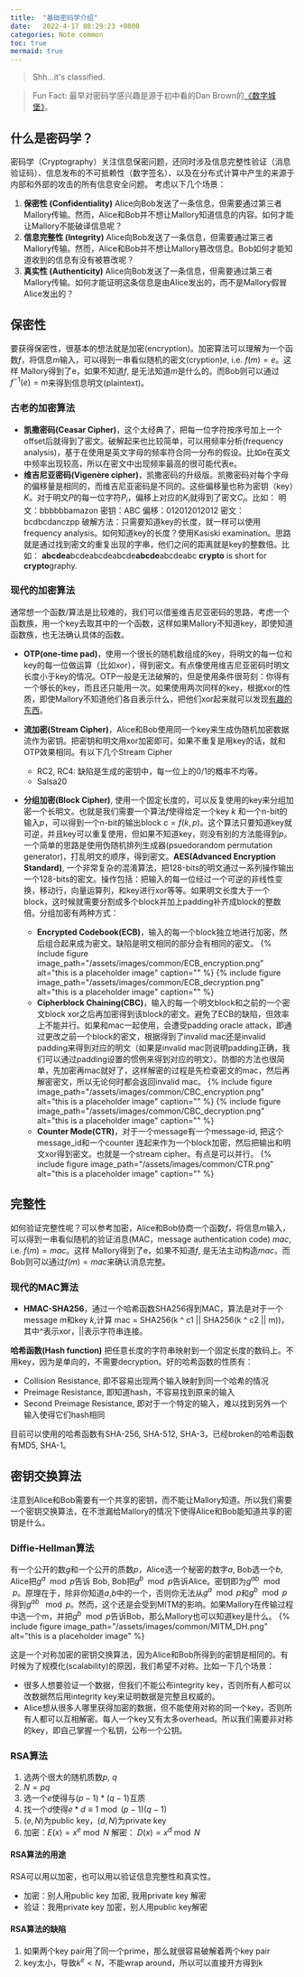```yaml
---
title:  "基础密码学介绍"
date:   2022-4-17 08:29:23 +0800
categories: Note common 
toc: true
mermaid: true
---
```


> Shh...it's classified.

>Fun Fact:
 最早对密码学感兴趣是源于初中看的Dan Brown的[《数字城堡》](https://en.wikipedia.org/wiki/Digital_Fortress)。

## 什么是密码学？
密码学（Cryptography）关注信息保密问题，还同时涉及信息完整性验证（消息验证码）、信息发布的不可抵赖性（数字签名）、以及在分布式计算中产生的来源于内部和外部的攻击的所有信息安全问题。
考虑以下几个场景：
1. **保密性 (Confidentiality)**
   Alice向Bob发送了一条信息，但需要通过第三者Mallory传输。然而，Alice和Bob并不想让Mallory知道信息的内容。如何才能让Mallory不能破译信息呢？
3. **信息完整性 (Integrity)**
    Alice向Bob发送了一条信息，但需要通过第三者Mallory传输。然而，Alice和Bob并不想让Mallory篡改信息。Bob如何才能知道收到的信息有没有被篡改呢？
2. **真实性 (Authenticity)**
    Alice向Bob发送了一条信息，但需要通过第三者Mallory传输。如何才能证明这条信息是由Alice发出的，而不是Mallory假冒Alice发出的？

## 保密性

要获得保密性，很基本的想法就是加密(encryption)。加密算法可以理解为一个函数$f$，将信息$m$输入，可以得到一串看似随机的密文(cryption)$e$, i.e. $f(m) = e$。这样 Mallory得到了e，如果不知道$f$, 是无法知道$m$是什么的。而Bob则可以通过$f^{-1}(e)=m$来得到信息明文(plaintext)。

### 古老的加密算法
* **凯撒密码(Ceasar Cipher)**，这个太经典了，把每一位字符按序号加上一个offset后就得到了密文。破解起来也比较简单，可以用频率分析(frequency analysis)，基于在使用是英文字母的频率符合同一分布的假设。比如e在英文中频率出现较高，所以在密文中出现频率最高的很可能代表e。
* **维吉尼亚密码(Vigenère cipher)**，凯撒密码的升级版。凯撒密码对每个字母的偏移量是相同的，而维吉尼亚密码是不同的。这些偏移量也称为密钥（key）$K$。对于明文$P$的每一位字符$P_i$，偏移上对应的$K_i$就得到了密文$C_i$。比如：
  明文：bbbbbbamazon
  密钥：ABC
  偏移：012012012012
  密文：bcdbcdanczpp
破解方法：只需要知道key的长度，就一样可以使用frequency analysis。如何知道key的长度？使用Kasiski examination。思路就是通过找到密文的重复出现的字串，他们之间的距离就是key的整数倍。比如：
**abcdea**bcdeabcdeabcde**abcde**abcdeabc
**crypto** is short for **crypto**graphy.

### 现代的加密算法

通常想一个函数/算法是比较难的，我们可以借鉴维吉尼亚密码的思路，考虑一个函数族，用一个key去取其中的一个函数，这样如果Mallory不知道key，即使知道函数族，也无法确认具体的函数。

* **OTP(one-time pad)**，使用一个很长的随机数组成的key，将明文的每一位和key的每一位做运算（比如xor），得到密文。有点像使用维吉尼亚密码时明文长度小于key的情况。OTP一般是无法破解的，但是使用条件很苛刻：你得有一个够长的key，而且还只能用一次。如果使用两次同样的key，根据xor的性质，即使Mallory不知道他们各自表示什么，把他们xor起来就可以发现[有趣的东西](https://cryptosmith.com/2008/05/31/stream-reuse/)。

* **流加密(Stream Cipher)**，Alice和Bob使用同一个key来生成伪随机加密数据流作为密钥。把密钥和明文用xor加密即可。如果不重复是用key的话，就和OTP效果相同。有以下几个Stream Cipher
  * RC2, RC4: 缺陷是生成的密钥中，每一位上的0/1的概率不均等。
  * Salsa20
* **分组加密(Block Cipher)**, 使用一个固定长度的，可以反复使用的key来分组加密一个长明文。也就是我们需要一个算法$f$使得给定一个key $k$ 和一个n-bit的输入$p$，可以得到一个n-bit的输出block $c = f(k, p)$。这个算法只要知道key就可逆，并且key可以重复使用，但如果不知道key，则没有别的方法能得到$p$。一个简单的思路是使用伪随机排列生成器(psuedorandom permutation generator)，打乱明文的顺序，得到密文。**AES(Advanced Encryption Standard)**, 一个非常复杂的混淆算法，把128-bits的明文通过一系列操作输出一个128-bits的密文。操作包括：把输入的每一位经过一个可逆的非线性变换，移动行，向量运算列，和key进行xor等等。如果明文长度大于一个block，这时候就需要分割成多个block并加上padding补齐成block的整数倍。分组加密有两种方式：
  * **Encrypted Codebook(ECB)**，输入的每一个block独立地进行加密，然后组合起来成为密文。缺陷是明文相同的部分会有相同的密文。
  {% include figure image_path="/assets/images/common/ECB_encryption.png" alt="this is a placeholder image" caption="" %}
    {% include figure image_path="/assets/images/common/ECB_decryption.png" alt="this is a placeholder image" caption="" %}
  * **Cipherblock Chaining(CBC)**，输入的每一个明文block和之前的一个密文block xor之后再加密得到该block的密文。避免了ECB的缺陷，但效率上不能并行。如果和mac一起使用，会遭受padding oracle attack，即通过更改之前一个block的密文，根据得到了invalid mac还是invalid padding来得到对应的明文（如果是invalid mac则说明padding正确，我们可以通过padding设置的惯例来得到对应的明文）。防御的方法也很简单，先加密再mac就好了，这样解密的过程是先检查密文的mac，然后再解密密文，所以无论何时都会返回invalid mac。
{% include figure image_path="/assets/images/common/CBC_encryption.png" alt="this is a placeholder image" caption="" %}
{% include figure image_path="/assets/images/common/CBC_decryption.png" alt="this is a placeholder image" caption="" %}
  * **Counter Mode(CTR)**，对于一个message有一个message-id, 把这个message_id和一个counter 连起来作为一个block加密，然后把输出和明文xor得到密文。也就是一个stream cipher。有点是可以并行。
    {% include figure image_path="/assets/images/common/CTR.png" alt="this is a placeholder image" caption="" %}


## 完整性
如何验证完整性呢？可以参考加密，Alice和Bob协商一个函数$f$，将信息$m$输入，可以得到一串看似随机的验证消息(MAC，message authentication code) $mac$, i.e. $f(m) = mac$。这样 Mallory得到了e，如果不知道$f$, 是无法主动构造$mac$。而Bob则可以通过$f(m)=mac$来确认消息完整。

### 现代的MAC算法

* **HMAC-SHA256**，通过一个哈希函数SHA256得到MAC，算法是对于一个message $m$和key $k$,计算 mac = SHA256(k ^ c1 \|\| SHA256(k ^ c2 \|\| m))，其中^表示xor，\|\|表示字符串连接。

**哈希函数(Hash function)** 把任意长度的字符串映射到一个固定长度的数码上。不用key，因为是单向的，不需要decryption。好的哈希函数的性质有：
* Collision Resistance, 即不容易出现两个输入映射到同一个哈希的情况
* Preimage Resistance, 即知道hash，不容易找到原来的输入
* Second Preimage Resistance, 即对于一个特定的输入，难以找到另外一个输入使得它们hash相同
  
目前可以使用的哈希函数有SHA-256, SHA-512, SHA-3，已经broken的哈希函数有MD5, 
SHA-1。

## 密钥交换算法

注意到Alice和Bob需要有一个共享的密钥，而不能让Mallory知道。所以我们需要一个密钥交换算法，在不泄漏给Mallory的情况下使得Alice和Bob能知道共享的密钥是什么。

### Diffie-Hellman算法

有一个公开的数$g$和一个公开的质数$p$，Alice选一个秘密的数字$a$, Bob选一个$b$, Alice把$g^a \mod p$告诉 Bob, Bob把$g^b \mod p$告诉Alice。密钥即为$g^{ab} \mod p$。原理在于，除非你知道$a$,$b$中的一个，否则你无法从$g^a \mod p$和$g^b\mod p$得到$g^{ab}\ \mod p$。然而，这个还是会受到MITM的影响。如果Mallory在传输过程中选一个m，并把$g^b \mod p$告诉Bob，那么Mallory也可以知道key是什么。
    {% include figure image_path="/assets/images/common/MITM_DH.png" alt="this is a placeholder image" %}

这是一个对称加密的密钥交换算法，因为Alice和Bob所得到的密钥是相同的。有时候为了规模化(scalability)的原因，我们希望不对称。比如一下几个场景：
* 很多人想要验证一个数据，但我们不能公布integrity key，否则所有人都可以改数据然后用integrity key来证明数据是完整且权威的。
* Alice想从很多人哪里获得加密的数据，但不能使用对称的同一个key，否则所有人都可以互相解密。每人一个key又有太多overhead。所以我们需要非对称的key，即自己掌握一个私钥，公布一个公钥。

### RSA算法
1. 选两个很大的随机质数$p$, $q$
2. $N = pq$
3. 选一个$e$使得与$(p-1)*(q-1)$互质
4. 找一个$d$使得$e*d \equiv 1 \bmod (p-1)(q-1)$
5. $(e,N)$为public key，$(d,N)$为private key
6. 加密：$E(x) = x^e \bmod N$ 
   解密： $D(x) = x^d \bmod N$

#### RSA算法的用途
RSA可以用以加密，也可以用以验证信息完整性和真实性。
* 加密：别人用public key 加密, 我用private key 解密
* 验证：我用private key 加密，别人用public key解密

#### RSA算法的缺陷
1. 如果两个key pair用了同一个prime，那么就很容易破解着两个key pair
2. key太小，导致$k^e < N$，不能wrap around，所以可以直接开方得到k
